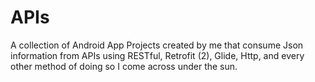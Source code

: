 # APIs
A collection of Android App Projects created by me that consume Json information from APIs using RESTful, Retrofit (2), Glide, Http, and every other method of doing so I come across under the sun.
